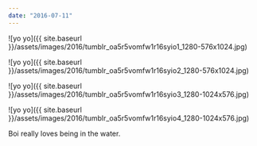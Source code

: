 ```yaml
---
date: "2016-07-11"
---
```


![yo yo]({{ site.baseurl }}/assets/images/2016/tumblr_oa5r5vomfw1r16syio1_1280-576x1024.jpg)

![yo yo]({{ site.baseurl }}/assets/images/2016/tumblr_oa5r5vomfw1r16syio2_1280-576x1024.jpg)

![yo yo]({{ site.baseurl }}/assets/images/2016/tumblr_oa5r5vomfw1r16syio3_1280-1024x576.jpg)

![yo yo]({{ site.baseurl }}/assets/images/2016/tumblr_oa5r5vomfw1r16syio4_1280-1024x576.jpg)

Boi really loves being in the water.

